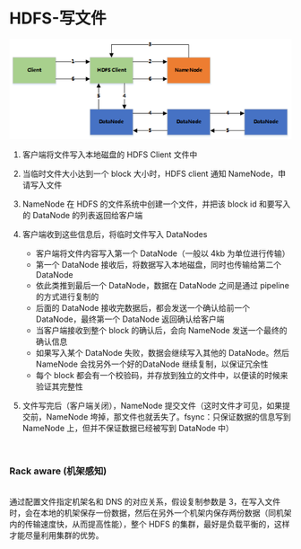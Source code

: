 # HDFS-写文件

![HDFS-写文件](../Picture/hdfs-write.png)

1. 客户端将文件写入本地磁盘的 HDFS Client 文件中

2. 当临时文件大小达到一个 block 大小时，HDFS client 通知 NameNode，申请写入文件

3. NameNode 在 HDFS 的文件系统中创建一个文件，并把该 block id 和要写入的 DataNode 的列表返回给客户端

4. 客户端收到这些信息后，将临时文件写入 DataNodes
    
    - 客户端将文件内容写入第一个 DataNode（一般以 4kb 为单位进行传输）
    - 第一个 DataNode 接收后，将数据写入本地磁盘，同时也传输给第二个 DataNode
    - 依此类推到最后一个 DataNode，数据在 DataNode 之间是通过 pipeline 的方式进行复制的
    - 后面的 DataNode 接收完数据后，都会发送一个确认给前一个 DataNode，最终第一个 DataNode 返回确认给客户端
    - 当客户端接收到整个 block 的确认后，会向 NameNode 发送一个最终的确认信息
    - 如果写入某个 DataNode 失败，数据会继续写入其他的 DataNode。然后 NameNode 会找另外一个好的DataNode 继续复制，以保证冗余性
    - 每个 block 都会有一个校验码，并存放到独立的文件中，以便读的时候来验证其完整性

5. 文件写完后（客户端关闭），NameNode 提交文件（这时文件才可见，如果提交前，NameNode 垮掉，那文件也就丢失了。fsync：只保证数据的信息写到 NameNode 上，但并不保证数据已经被写到 DataNode 中）

<br>

### Rack aware (机架感知)

<br>
通过配置文件指定机架名和 DNS 的对应关系，假设复制参数是 3，在写入文件时，会在本地的机架保存一份数据，然后在另外一个机架内保存两份数据（同机架内的传输速度快，从而提高性能），整个 HDFS 的集群，最好是负载平衡的，这样才能尽量利用集群的优势。
